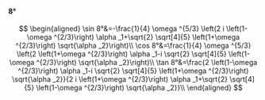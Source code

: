 #### 8°

$$
\begin{aligned}
\sin 8°&=-\frac{1}{4} \omega ^{5/3} \left(2 i \left(1-\omega ^{2/3}\right) \alpha _1+\sqrt{2} \sqrt[4]{5} \left(1+\omega ^{2/3}\right) \sqrt{\alpha _2}\right)\\
\cos 8°&=\frac{1}{4} \omega ^{5/3} \left(2 \left(1+\omega ^{2/3}\right) \alpha _1-i \sqrt{2} \sqrt[4]{5} \left(1-\omega ^{2/3}\right) \sqrt{\alpha _2}\right)\\
\tan 8°&=\frac{2 \left(1-\omega ^{2/3}\right) \alpha _1-i \sqrt{2} \sqrt[4]{5} \left(1+\omega ^{2/3}\right) \sqrt{\alpha _2}}{2 i \left(1+\omega ^{2/3}\right)
\alpha _1+\sqrt{2} \sqrt[4]{5} \left(1-\omega ^{2/3}\right) \sqrt{\alpha _2}}\\
\end{aligned}
$$

